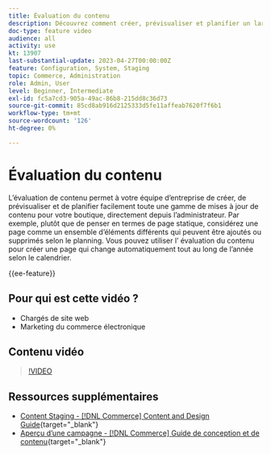 ```yaml
---
title: Évaluation du contenu
description: Découvrez comment créer, prévisualiser et planifier un large éventail de mises à jour de contenu pour votre boutique, directement depuis l’administrateur.
doc-type: feature video
audience: all
activity: use
kt: 13907
last-substantial-update: 2023-04-27T00:00:00Z
feature: Configuration, System, Staging
topic: Commerce, Administration
role: Admin, User
level: Beginner, Intermediate
exl-id: fc5a7cd3-905a-49ac-86b8-215dd8c36d73
source-git-commit: 85cd8ab916d2125333d5fe11affeab7620f7f6b1
workflow-type: tm+mt
source-wordcount: '126'
ht-degree: 0%

---
```


# Évaluation du contenu

L’évaluation de contenu permet à votre équipe d’entreprise de créer, de prévisualiser et de planifier facilement toute une gamme de mises à jour de contenu pour votre boutique, directement depuis l’administrateur. Par exemple, plutôt que de penser en termes de page statique, considérez une page comme un ensemble d’éléments différents qui peuvent être ajoutés ou supprimés selon le planning. Vous pouvez utiliser l’ évaluation du contenu pour créer une page qui change automatiquement tout au long de l’année selon le calendrier.

{{ee-feature}}

## Pour qui est cette vidéo ?

- Chargés de site web
- Marketing du commerce électronique

## Contenu vidéo

>[!VIDEO](https://video.tv.adobe.com/v/343784?quality=12&learn=on)

## Ressources supplémentaires

- [Content Staging - [!DNL Commerce] Content and Design Guide](https://experienceleague.adobe.com/docs/commerce-admin/content-design/staging/content-staging.html){target="_blank"}
- [Aperçu d’une campagne - [!DNL Commerce] Guide de conception et de contenu](https://experienceleague.adobe.com/docs/commerce-admin/content-design/staging/content-staging-preview.html){target="_blank"}
